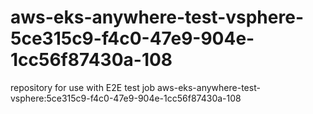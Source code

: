 # aws-eks-anywhere-test-vsphere-5ce315c9-f4c0-47e9-904e-1cc56f87430a-108
repository for use with E2E test job aws-eks-anywhere-test-vsphere:5ce315c9-f4c0-47e9-904e-1cc56f87430a-108
